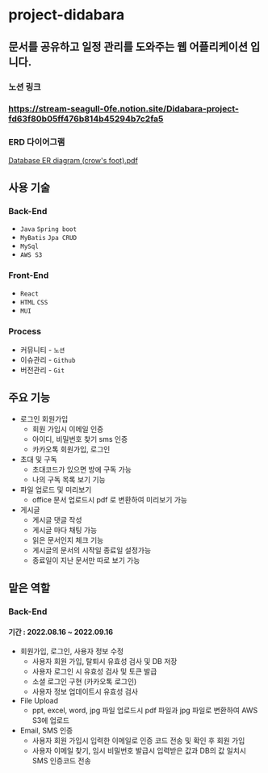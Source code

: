 # project-didabara

## 문서를 공유하고 일정 관리를 도와주는 웹 어플리케이션 입니다.

### 노션 링크
### https://stream-seagull-0fe.notion.site/Didabara-project-fd63f80b05ff476b814b45294b7c2fa5

### ERD 다이어그램
[Database ER diagram (crow's foot).pdf](https://github.com/krkoknj/project-didabara/files/9634702/Database.ER.diagram.crow.s.foot.pdf)


## 사용 기술
### Back-End

- `Java` `Spring boot`
- `MyBatis` `Jpa CRUD`
- `MySql`
- `AWS S3`

### Front-End

- `React`
- `HTML` `CSS`
- `MUI`

### Process

- 커뮤니티 - `노션`
- 이슈관리 - `Github`
- 버전관리 - `Git` 

## 주요 기능
- 로그인 회원가입
    - 회원 가입시 이메일 인증
    - 아이디, 비밀번호 찾기 sms 인증
    - 카카오톡 회원가입, 로그인
- 초대 및 구독
    - 초대코드가 있으면 방에 구독 가능
    - 나의 구독 목록 보기 기능
- 파일 업로드 및 미리보기
    - office 문서 업로드시 pdf 로 변환하여 미리보기 가능
- 게시글
    - 게시글 댓글 작성
    - 게시글 마다 채팅 가능
    - 읽은 문서인지 체크 기능
    - 게시글의 문서의 시작일 종료일 설정가능
    - 종료일이 지난 문서만 따로 보기 가능 

## 맡은 역할
### Back-End
#### 기간 : 2022.08.16 ~ 2022.09.16
- 회원가입, 로그인, 사용자 정보 수정
    - 사용자 회원 가입, 탈퇴시 유효성 검사 및 DB 저장
    - 사용자 로그인 시 유효성 검사 및 토큰 발급
    - 소셜 로그인 구현 (카카오톡 로그인)
    - 사용자 정보 업데이트시 유효성 검사
- File Upload
    - ppt, excel, word, jpg 파일 업로드시 pdf 파일과 jpg 파일로 변환하여 AWS S3에 업로드
- Email, SMS 인증
    - 사용자 회원 가입시 입력한 이메일로 인증 코드 전송 및 확인 후 회원 가입
    - 사용자 이메일 찾기, 임시 비밀번호 발급시 입력받은 값과 DB의 값 일치시 SMS 인증코드 전송
